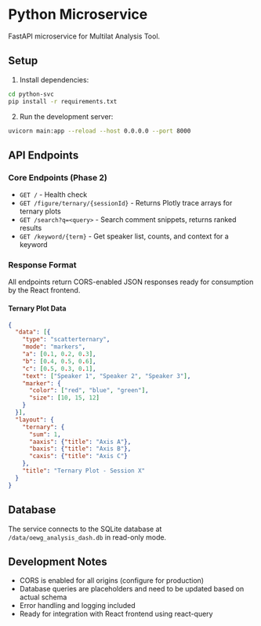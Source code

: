 
# Python Microservice

FastAPI microservice for Multilat Analysis Tool.

## Setup

1. Install dependencies:
```bash
cd python-svc
pip install -r requirements.txt
```

2. Run the development server:
```bash
uvicorn main:app --reload --host 0.0.0.0 --port 8000
```

## API Endpoints

### Core Endpoints (Phase 2)

- `GET /` - Health check
- `GET /figure/ternary/{sessionId}` - Returns Plotly trace arrays for ternary plots
- `GET /search?q=<query>` - Search comment snippets, returns ranked results
- `GET /keyword/{term}` - Get speaker list, counts, and context for a keyword

### Response Format

All endpoints return CORS-enabled JSON responses ready for consumption by the React frontend.

#### Ternary Plot Data
```json
{
  "data": [{
    "type": "scatterternary",
    "mode": "markers", 
    "a": [0.1, 0.2, 0.3],
    "b": [0.4, 0.5, 0.6],
    "c": [0.5, 0.3, 0.1],
    "text": ["Speaker 1", "Speaker 2", "Speaker 3"],
    "marker": {
      "color": ["red", "blue", "green"],
      "size": [10, 15, 12]
    }
  }],
  "layout": {
    "ternary": {
      "sum": 1,
      "aaxis": {"title": "Axis A"},
      "baxis": {"title": "Axis B"},
      "caxis": {"title": "Axis C"}
    },
    "title": "Ternary Plot - Session X"
  }
}
```

## Database

The service connects to the SQLite database at `/data/oewg_analysis_dash.db` in read-only mode.

## Development Notes

- CORS is enabled for all origins (configure for production)
- Database queries are placeholders and need to be updated based on actual schema
- Error handling and logging included
- Ready for integration with React frontend using react-query
